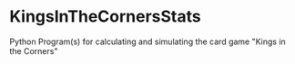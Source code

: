 # KingsInTheCornersStats
Python Program(s) for calculating and simulating the card game "Kings in the Corners"
